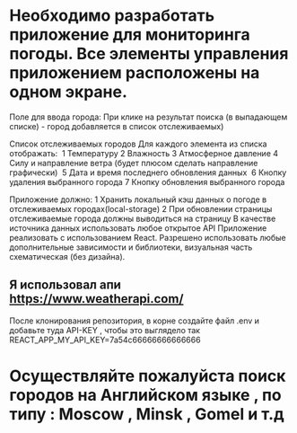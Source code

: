 # Необходимо разработать приложение для мониторинга погоды. Все элементы управления приложением расположены на одном экране.

Поле для ввода города:
При клике на результат поиска (в выпадающем списке) - город добавляется в список отслеживаемых)

Список отслеживаемых городов
Для каждого элемента из списка отображать: 
1	Температуру
2	Влажность
3	Атмосферное давление
4	Силу и направление ветра (будет плюсом сделать направление графически) 
5	Дата и время последнего обновления данных 
6	Кнопку удаления выбранного города
7	Кнопку обновления выбранного города

Приложение должно:
1	Хранить локальный кэш данных о погоде в отслеживаемых городах(local-storage)
2	При обновлении страницы отслеживаемые города должны выводиться на страницу
В качестве источника данных использовать любое открытое API
Приложение реализовать с использованием React. Разрешено использовать любые дополнительные зависимости и библиотеки, визуальная часть схематическая (без дизайна).

## Я использовал апи https://www.weatherapi.com/ 
После клонирования репозитория, в корне создайте файл .env и добавьте туда API-KEY , чтобы это выглядело так REACT_APP_MY_API_KEY=7a54c66666666666666

# Осуществляйте пожалуйста поиск городов на Английском языке , по типу : Moscow , Minsk , Gomel  и т.д
